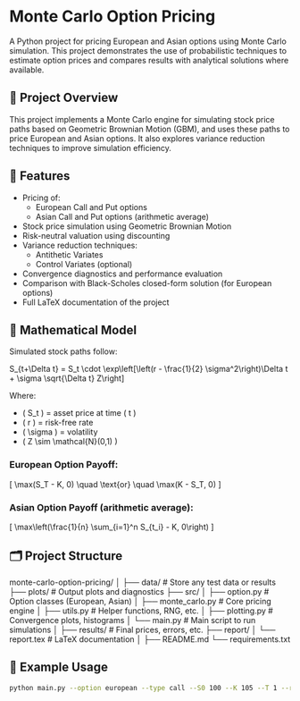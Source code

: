 # Monte Carlo Option Pricing

A Python project for pricing European and Asian options using Monte Carlo simulation. This project demonstrates the use of probabilistic techniques to estimate option prices and compares results with analytical solutions where available.

## 📌 Project Overview

This project implements a Monte Carlo engine for simulating stock price paths based on Geometric Brownian Motion (GBM), and uses these paths to price European and Asian options. It also explores variance reduction techniques to improve simulation efficiency.

## 🔢 Features

- Pricing of:
  - European Call and Put options
  - Asian Call and Put options (arithmetic average)
- Stock price simulation using Geometric Brownian Motion
- Risk-neutral valuation using discounting
- Variance reduction techniques:
  - Antithetic Variates
  - Control Variates (optional)
- Convergence diagnostics and performance evaluation
- Comparison with Black-Scholes closed-form solution (for European options)
- Full LaTeX documentation of the project

## 🧠 Mathematical Model

Simulated stock paths follow:

S_{t+\Delta t} = S_t \cdot \exp\left[\left(r - \frac{1}{2} \sigma^2\right)\Delta t + \sigma \sqrt{\Delta t} Z\right]


Where:
- \( S_t \) = asset price at time \( t \)
- \( r \) = risk-free rate
- \( \sigma \) = volatility
- \( Z \sim \mathcal{N}(0,1) \)

### European Option Payoff:
\[
\max(S_T - K, 0) \quad \text{or} \quad \max(K - S_T, 0)
\]

### Asian Option Payoff (arithmetic average):
\[
\max\left(\frac{1}{n} \sum_{i=1}^n S_{t_i} - K, 0\right)
\]

## 🗂️ Project Structure

monte-carlo-option-pricing/
│
├── data/ # Store any test data or results
├── plots/ # Output plots and diagnostics
├── src/
│ ├── option.py # Option classes (European, Asian)
│ ├── monte_carlo.py # Core pricing engine
│ ├── utils.py # Helper functions, RNG, etc.
│ ├── plotting.py # Convergence plots, histograms
│ └── main.py # Main script to run simulations
│
├── results/ # Final prices, errors, etc.
├── report/
│ └── report.tex # LaTeX documentation
│
├── README.md
└── requirements.txt


## 🧪 Example Usage

```bash
python main.py --option european --type call --S0 100 --K 105 --T 1 --r 0.05 --sigma 0.2 --paths 100000
